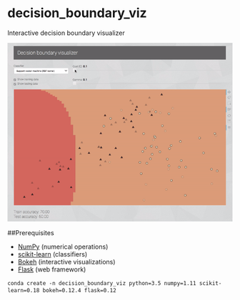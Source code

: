 # decision_boundary_viz
Interactive decision boundary visualizer

![](app_usage.gif)

##Prerequisites

* [NumPy](http://www.numpy.org/) (numerical operations)
* [scikit-learn](http://scikit-learn.org/) (classifiers)
* [Bokeh](http://bokeh.pydata.org/) (interactive visualizations)
* [Flask](http://flask.pocoo.org/) (web framework)

```
conda create -n decision_boundary_viz python=3.5 numpy=1.11 scikit-learn=0.18 bokeh=0.12.4 flask=0.12
```
